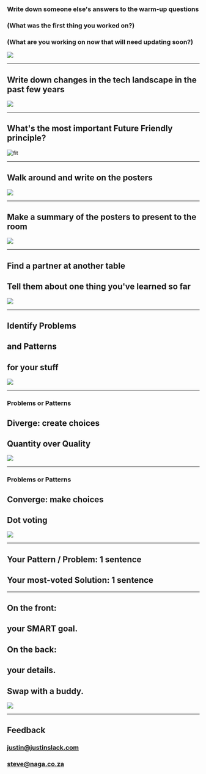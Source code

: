 ### Write down someone else's answers to the warm-up questions

### (What was the first thing you worked on?)
### (What are you working on now that will need updating soon?)

![](stickynotes.jpg)

---

## Write down changes in the tech landscape in the past few years

![](paper-roll.jpg)

---

## What's the most important Future Friendly principle?

![fit](discussion.jpg)

---

## Walk around and write on the posters

![](flipchart.jpg)

---

## Make a summary of the posters to present to the room

![](paper-roll.jpg)

---

## Find a partner at another table
## Tell them about one thing you've learned so far

![](stickynotes.jpg)

---

## Identify Problems
## and Patterns
## for your stuff

![](paper-roll.jpg)

---

### Problems or Patterns

## Diverge: create choices
## Quantity over Quality

![](paper-roll.jpg)

---

### Problems or Patterns

## Converge: make choices
## Dot voting

![](paper-roll.jpg)

---

## Your Pattern / Problem: 1 sentence
## Your most-voted Solution: 1 sentence

---

## On the front:
## your SMART goal.
## On the back:
## your details.
## Swap with a buddy.

![](indexcards.jpg)

---

## Feedback

### justin@justinslack.com
### steve@naga.co.za
